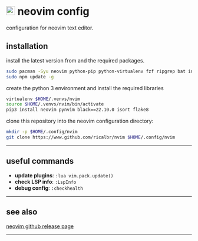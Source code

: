 # <img src="https://upload.wikimedia.org/wikipedia/commons/3/3a/Neovim-mark.svg" alt="nvim" width="24"/> neovim config
configuration for neovim text editor.

## installation
install the latest version from and the required packages.
   ```bash
   sudo pacman -Syu neovim python-pip python-virtualenv fzf ripgrep bat inotify-tools nodejs npm
   sudo npm update -g
   ```

create the python 3 environment and install the required libraries
   ```bash
   virtualenv $HOME/.venvs/nvim
   source $HOME/.venvs/nvim/bin/activate
   pip3 install neovim pynvim black==22.10.0 isort flake8 
   ```
clone this repository into the neovim configuration directory:
```bash
mkdir -p $HOME/.config/nvim
git clone https://www.github.com/ricalbr/nvim $HOME/.config/nvim
```

---

## useful commands
- **update plugins**: `:lua vim.pack.update()`
- **check LSP info**: `:LspInfo`
- **debug config**: `:checkhealth`
---

## see also
[neovim github release page](https://github.com/neovim/neovim/releases) 

---
